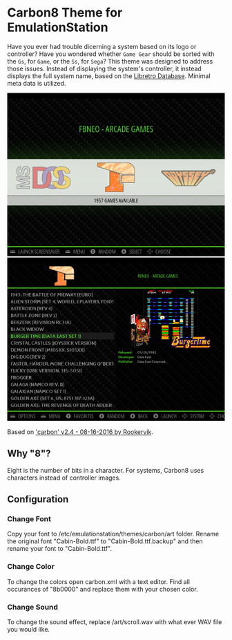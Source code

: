 # Carbon8 Theme for EmulationStation

Have you ever had trouble dicerning a system based on its logo or controller? Have you wondered whether `Game Gear` should be sorted with the `Gs`, for `Game`, or the `Ss`, for `Sega`? This theme was designed to address those issues. Instead of displaying the system's controller, it instead displays the full system name, based on the [Libretro Database](https://db.libretro.com). Minimal meta data is utilized.

![System Select](README/System%20Select.png) ![Detailed Game List](README/Detailed%20Game%20List.png)

Based on ['carbon' v2.4 - 08-16-2016 by Rookervik](https://github.com/RetroPie/es-theme-carbon).

## Why "8"?

Eight is the number of bits in a character. For systems, Carbon8 uses characters instead of controller images.

## Configuration

### Change Font

Copy your font to /etc/emulationstation/themes/carbon/art folder. Rename the original font "Cabin-Bold.ttf" to "Cabin-Bold.ttf.backup" and then rename your font to "Cabin-Bold.ttf".

### Change Color

To change the colors open carbon.xml with a text editor. Find all occurances of "8b0000" and replace them with your chosen color.

### Change Sound

To change the sound effect, replace /art/scroll.wav with what ever WAV file you would like.
